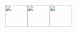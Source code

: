 <h1><img src="https://emojis.slackmojis.com/emojis/images/1531849430/4246/blob-sunglasses.gif" width="70"><img src="https://media.giphy.com/media/VgCDAzcKvsR6OM0uWg/giphy.gif" width="70"><img src="https://media.giphy.com/media/12oufCB0MyZ1Go/giphy.gif" width="70">
</h1>
